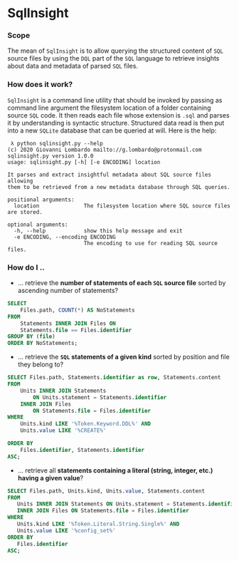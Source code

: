 # SqlInsight

### Scope
The mean of `SqlInsight` is to allow querying the structured content of `SQL` 
source files by using the `DQL` part of the `SQL` language to retrieve insights
about data and metadata of parsed `SQL` files.

### How does it work?
`SqlInsight` is a command line utility that should be invoked by passing as
command line argument the filesystem location of a folder containing source
`SQL` code. It then reads each file whose extension is `.sql` and parses it
by understanding is syntactic structure. Structured data read is then put
into a new `SQLite` database that can be queried at will. Here is the help:

```batch
 λ python sqlinsight.py --help
(c) 2020 Giovanni Lombardo mailto://g.lombardo@protonmail.com
sqlinsight.py version 1.0.0
usage: sqlinsight.py [-h] [-e ENCODING] location

It parses and extract insightful metadata about SQL source files allowing 
them to be retrieved from a new metadata database through SQL queries.

positional arguments:
  location              The filesystem location where SQL source files are stored.

optional arguments:
  -h, --help            show this help message and exit
  -e ENCODING, --encoding ENCODING
                        The encoding to use for reading SQL source files.
```

### How do I ..

- ... retrieve the **number of statements of each `SQL` source file** sorted by 
ascending number of statements? 
 
```sql
SELECT 
    Files.path, COUNT(*) AS NoStatements 
FROM 
    Statements INNER JOIN Files ON 
    Statements.file == Files.identifier 
GROUP BY (file) 
ORDER BY NoStatements;
```

- ... retrieve the **`SQL` statements of a given kind** sorted by position and
file they belong to? 

```sql
SELECT Files.path, Statements.identifier as row, Statements.content 
FROM 
	Units INNER JOIN Statements 
		ON Units.statement = Statements.identifier 
	INNER JOIN Files 
		ON Statements.file = Files.identifier 
WHERE
	Units.kind LIKE '%Token.Keyword.DDL%' AND
	Units.value LIKE '%CREATE%'

ORDER BY
	Files.identifier, Statements.identifier
ASC;
```

- ... retrieve all **statements containing a literal (string, integer, etc.) 
having a given value**?
 
 ```sql
SELECT Files.path, Units.kind, Units.value, Statements.content 
FROM 
	Units INNER JOIN Statements ON Units.statement = Statements.identifier 
	INNER JOIN Files ON Statements.file = Files.identifier 
WHERE
	Units.kind LIKE '%Token.Literal.String.Single%' AND
	Units.value LIKE '%config_set%'
ORDER BY
	Files.identifier
ASC;
```

